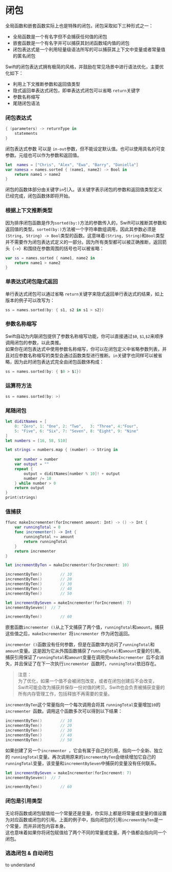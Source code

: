 # 闭包
全局函数和嵌套函数实际上也是特殊的闭包，闭包采取如下三种形式之一：

- 全局函数是一个有名字但不会捕获任何值的闭包
- 嵌套函数是一个有名字并可以捕获其封闭函数域内值的闭包
- 闭包表达式是一个利用轻量级语法所写的可以捕获其上下文中变量或者常量值的匿名闭包

Swift的闭包表达式拥有极简的风格，并鼓励在常见场景中进行语法优化，主要优化如下：

- 利用上下文推断参数和返回值类型
- 隐式返回单表达式闭包，即单表达式闭包可以省略 `return`关键字
- 参数名称缩写
- 尾随闭包语法

### 闭包表达式
```swift
{ (parameters) -> returnType in
	statements
}
```
闭包表达式参数 可以是 `in-out`参数，但不能设定默认值。也可以使用具名的可变参数。元组也可以作为参数和返回值。

```swift
let  names = ["Chris", "Alex", "Ewa", "Barry", "Daniella"]
var namesa = names.sorted { (name1, name2) -> Bool in
    return name1 > name2
}
```

闭包的函数体部分由关键字`in`引入。该关键字表示闭包的参数和返回值类型定义已经完成，闭包函数体即将开始。

### 根据上下文推断类型
因为排序闭包函数是作为`sorted(by:)`方法的参数传入的，Swift可以推断其参数和返回值的类型。`sorted(by:)`方法被一个字符串数组调用，因此其参数必须是`(String, String) -> Bool`类型的函数。这意味着`(String, String)`和`Bool`类型并不需要作为闭包表达式定义的一部分。因为所有类型都可以被正确推断，返回箭头（`->`）和围绕在参数周围的括号也可以被省略：

```swift
var ss = names.sorted { name1, name2 in
    return name1 > name2
}
```

### 单表达式闭包隐式返回
单行表达式闭包可以通过省略 `return`关键字来隐式返回单行表达式的结果，如上版本的例子可以改写为：

```swift
ss = names.sorted(by: { s1, s2 in s1 > s2})
```
### 参数名称缩写
Swift自动为内联闭包提供了参数名称缩写功能，你可以直接通过`$0`, `$1`,`$2`来顺序调用闭包的参数，以此类推。   
如果你在闭包表达式中使用参数名称缩写，你可以在闭包定义中省略参数列表，并且对应参数名称缩写的类型会通过函数类型进行推断。`in`关键字也同样可以被省略，因为此时闭包表达式完全由闭包函数体构成：

```swift
ss = names.sorted(by: { $0 > $1})
```
### 运算符方法
```swift
ss = names.sorted(by: >)
```

### 尾随闭包

```swift
let diditNames = [
    0: "Zero", 1: "One", 2: "Two",   3: "Three", 4:"Four",
    5: "Five", 6: "Six", 7: "Seven", 8: "Eight", 9: "Nine"
]
let numbers = [16, 58, 510]

let strings = numbers.map { (number) -> String in
    
    var number = number
    var output = ""
    repeat {
        output = diditNames[number % 10]! + output
        number /= 10
    } while number > 0
    return output
}
print(strings)
```

### 值捕获

```swift
ffunc makeIncrementer(forIncrement amount: Int) -> () -> Int {
    var runningTotal = 0
    func incrementer() -> Int {
        runningTotal += amount
        return runningTotal
    }
    return incrementer
}

let incrementByTen = makeIncrementer(forIncrement: 10)

incrementByTen()		// 10
incrementByTen()		// 20
incrementByTen()		// 30
incrementByTen()		// 40
incrementByTen()		// 50

let incrementBySeven = makeIncrementer(forIncrement: 7)
incrementBySeven()	// 7

incrementByTen()		// 60
```

嵌套函数`incrementer ()`从上下文捕获了两个值，`runningTotal`和`amount`。捕获这些值之后，`makeIncrementer `将`incrementer `作为闭包返回。   

`incrementer ()`函数没有任何参数，但是在函数体内访问了`runningTotal`和`amount`变量。这是因为它从外围函数捕获了`runningTotal`和`amount`变量的引用。捕获引用保证了`runningTotal`和`amount`变量在调用完`makeIncrementer `后不会消失，并且保证了在下一次执行`incrementer `函数时，`runningTotal`依旧存在。

> 注意：   
> 为了优化，如果一个值不会被闭包改变，或者在闭包创建后不会改变，Swift可能会改为捕获并保存一份对值的拷贝。Swift也会负责被捕获变量的所有内存管理工作，包括释放不再需要的变量。

`incrementByTen`这个常量指向一个每次调用会将其 `runningTotal`变量增加`10`的`incrementer `函数。调用这个函数多次可以得到以下结果：

```swift
incrementByTen()		// 10
incrementByTen()		// 20
incrementByTen()		// 30
incrementByTen()		// 40
incrementByTen()		// 50
```
如果创建了另一个`incrementer `，它会有属于自己的引用，指向一个全新、独立的 `runningTotal`变量。再次调用原来的`incrementByTen`会继续增加它自己的`runningTotal`变量，该变量和`incrementBySeven`中捕获的变量没有任何联系。

```swift
let incrementBySeven = makeIncrementer(forIncrement: 7)
incrementBySeven()	// 7

incrementByTen()		// 60
```

### 闭包是引用类型
无论将函数或闭包赋值给一个常量还是变量，你实际上都是将常量或变量的值设置为对应函数或闭包的引用。上面的例子中，指向闭包的引用`incrementByTen`是一个常量，而并非闭包内容本身。   
这也意味着如果你将闭包赋值给了两个不同的常量或变量。两个值都会指向同一个闭包。

### 逃逸闭包 & 自动闭包
to understand


